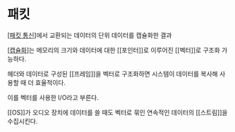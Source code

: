 # 패킷

[[패킷 통신]]에서 교환되는 데이터의 단위
데이터를 캡슐화한 결과

[[캡슐화]]는 메모리의 크기와 데이터에 대한 [[포인터]]로 이루어진 [[벡터]]로 구조화 가능하다.

헤더와 데이터로 구성된 [[프레임]]을 벡터로 구조화하면 시스템이 데이터를 복사해 사용할 때 더 효율적이다.

이를 벡터를 사용한 I/O라고 부른다.

[[OS]]가 오디오 장치에 데이터를 쓸 때도 벡터로 묶인 연속적인 데이터의 [[스트림]]을 수집시킨다.

[//begin]: # "Autogenerated link references for markdown compatibility"
[패킷 통신]: <패킷 통신> "패킷 통신"
[캡슐화]: 캡슐화 "캡슐화"
[//end]: # "Autogenerated link references"